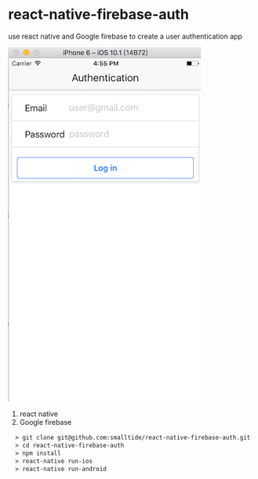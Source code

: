 # react-native-firebase-auth
use react native and Google firebase to create a user authentication app 

![alt text](https://github.com/smalltide/react-native-firebase-auth/blob/master/screenshot.png "react-native-firebase-auth")

1. react native
2. Google firebase

```
  > git clone git@github.com:smalltide/react-native-firebase-auth.git
  > cd react-native-firebase-auth
  > npm install
  > react-native run-ios
  > react-native run-android
```